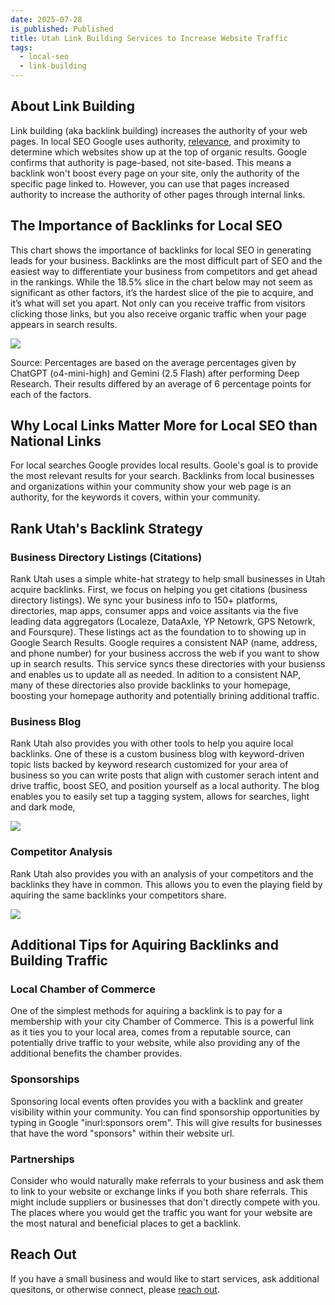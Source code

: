 ```yaml
---
date: 2025-07-28
is_published: Published
title: Utah Link Building Services to Increase Website Traffic
tags:
  - local-seo
  - link-building
---
```

## About Link Building

Link building (aka backlink building) increases the authority of your web pages. In local SEO Google uses authority, [relevance](https://blog.rankutah.com/utah-on-page-search-engine-optimization/), and proximity to determine which websites show up at the top of organic results. Google confirms that authority is page-based, not site-based. This means a backlink won't boost every page on your site, only the authority of the specific page linked to. However, you can use that pages increased authority to increase the authority of other pages through internal links.

## The Importance of Backlinks for Local SEO

This chart shows the importance of backlinks for local SEO in generating leads for your business. Backlinks are the most difficult part of SEO and the easiest way to differentiate your business from competitors and get ahead in the rankings. While the 18.5% slice in the chart below may not seem as significant as other factors, it’s the hardest slice of the pie to acquire, and it’s what will set you apart. Not only can you receive traffic from visitors clicking those links, but you also receive organic traffic when your page appears in search results.

![](/media/local-seo-lead-generation-factors.jpg)

Source: Percentages are based on the average percentages given by ChatGPT (o4-mini-high) and Gemini (2.5 Flash) after performing Deep Research. Their results differed by an average of 6 percentage points for each of the factors.

## Why Local Links Matter More for Local SEO than National Links

For local searches Google provides local results. Goole's goal is to provide the most relevant results for your search. Backlinks from local businesses and organizations within your community show your web page is an authority, for the keywords it covers, within your community.

## Rank Utah's Backlink Strategy

### Business Directory Listings (Citations)

Rank Utah uses a simple white-hat strategy to help small businesses in Utah acquire backlinks. First, we focus on helping you get citations (business directory listings). We sync your business info to 150+ platforms, directories, map apps, consumer apps and voice assitants via the five leading data aggregators (Localeze, DataAxle, YP Netowrk, GPS Netowrk, and Foursqure). These listings act as the foundation to to showing up in Google Search Results. Google requires a consistent NAP (name, address, and phone number) for your business accross the web if you want to show up in search results. This service syncs these directories with your busienss and enables us to update all as needed. In adition to a consistent NAP, many of these directories also provide backlinks to your homepage, boosting your homepage authority and potentially brining additional traffic.

### Business Blog

Rank Utah also provides you with other tools to help you aquire local backlinks. One of these is a custom business blog with keyword-driven topic lists backed by keyword research customized for your area of business so you can write posts that align with customer serach intent and drive traffic, boost SEO, and position yourself as a local authority. The blog enables you to easily set tup a tagging system, allows for searches, light and dark mode,

![](/media/rank-utah-blog.jpg)

### Competitor Analysis

Rank Utah also provides you with an analysis of your competitors and the backlinks they have in common. This allows you to even the playing field by aquiring the same backlinks your competitors share.

![](/media/competitor%20backlink%20analysis.jpg)

## Additional Tips for Aquiring Backlinks and Building Traffic

### Local Chamber of Commerce

One of the simplest methods for aquiring a backlink is to pay for a membership with your city Chamber of Commerce. This is a powerful link as it ties you to your local area, comes from a reputable source, can potentially drive traffic to your website, while also providing any of the additional benefits the chamber provides.

### Sponsorships

Sponsoring local events often provides you with a backlink and greater visibility within your community. You can find sponsorship opportunities by typing in Google "inurl:sponsors orem". This will give results for businesses that have the word "sponsors" within their website url.

### Partnerships

Consider who would naturally make referrals to your business and ask them to link to your website or exchange links if you both share referrals. This might include suppliers or businesses that don't directly compete with you. The places where you would get the traffic you want for your website are the most natural and beneficial places to get a backlink.

## Reach Out

If you have a small business and would like to start services, ask additional quesitons, or otherwise connect, please [reach out](https://rankutah.com/#contact).